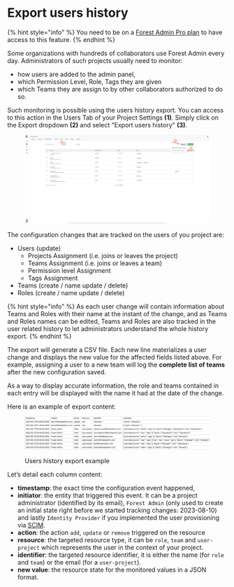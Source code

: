 # Export users history

{% hint style="info" %}
You need to be on a [Forest Admin Pro plan](https://www.forestadmin.com/pricing/) to have access to this feature.
{% endhint %}

Some organizations with hundreds of collaborators use Forest Admin every day.
Administrators of such projects usually need to monitor:
- how users are added to the admin panel,
- which Permission Level, Role, Tags they are given
- which Teams they are assign to
by other collaborators authorized to do so.

Such monitoring is possible using the users history export.
You can access to this action in the Users Tab of your Project Settings **(1)**.
Simply click on the Export dropdown **(2)** and select "Export users history" **(3)**.

<figure><img src="../../.gitbook/assets/image (1).png" alt=""><figcaption></figcaption></figure>

The configuration changes that are tracked on the users of you project are:&#x20;

- Users (update)
  - Projects Assignment (i.e. joins or leaves the project)
  - Teams Assignment (i.e. joins or leaves a team)
  - Permission level Assignment
  - Tags Assignment
- Teams (create / name update / delete)
- Roles (create / name update / delete)

{% hint style="info" %}
As each user change will contain information about Teams and Roles with their name at the instant of the change, and as Teams and Roles names can be edited, Teams and Roles are also tracked in the user related history to let administrators understand the whole history export.
{% endhint %}

The export will generate a CSV file.
Each new line materializes a user change and displays the new value for the affected fields listed above.
For example, assigning a user to a new team will log the **complete list of teams** after the new configuration saved.

As a way to display accurate information, the role and teams contained in each entry will be displayed with the name it had at the date of the change.

Here is an example of export content:

<figure><img src="../../.gitbook/assets/image.png" alt=""><figcaption><p>Users history export example</p></figcaption></figure>

Let’s detail each column content:&#x20;

- **timestamp**: the exact time the configuration event happened,
- **initiator**: the entity that triggered this event. It can be a project administrator (identified by its email), `Forest Admin` (only used to create an initial state right before we started tracking changes: 2023-08-10) and lastly `Identity Provider` if you implemented the user provisioning via [SCIM](../other-project-settings/security-tab/#user-provisioning-scim).
- **action**: the action `add`, `update` or `remove` triggered on the resource
- **resource**: the targeted resource type, it can be `role`, `team` and `user-project` which represents the user in the context of your project.
- **identifier**: the targeted resource identifier, it is either the name (for `role` and `team`) or the email (for a `user-project`).
- **new value**: the resource state for the monitored values in a JSON format.
